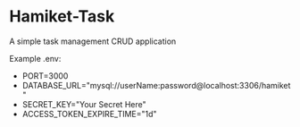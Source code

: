 # Hamiket-Task
A simple task management CRUD application

Example .env:
- PORT=3000
- DATABASE_URL="mysql://userName:password@localhost:3306/hamiket"
- SECRET_KEY="Your Secret Here"
- ACCESS_TOKEN_EXPIRE_TIME="1d"
